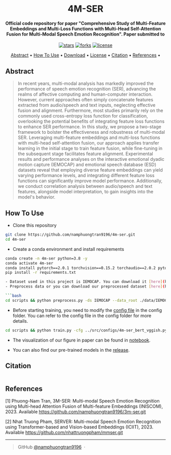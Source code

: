 
<h1 align="center">
  4M-SER
  <br>
</h1>

<h4 align="center">Official code repository for paper "Comprehensive Study of Multi-Feature Embeddings and Multi-Loss Functions with Multi-Head Self-Attention Fusion for Multi-Modal Speech Emotion Recognition". Paper submitted to</h4>

<p align="center">
<a href=""><img src="https://img.shields.io/github/stars/namphuongtran9196/4m-ser?" alt="stars"></a>
<a href=""><img src="https://img.shields.io/github/forks/namphuongtran9196/4m-ser?" alt="forks"></a>
<a href=""><img src="https://img.shields.io/github/license/namphuongtran9196/4m-ser?" alt="license"></a>
</p>

<p align="center">
  <a href="#abstract">Abstract</a> •
  <a href="#how-to-use">How To Use</a> •
  <a href="#download">Download</a> •
  <a href="#license">License</a> •
  <a href="#citation">Citation</a> •
  <a href="#references">References</a> •
</p>

## Abstract
> In recent years, multi-modal analysis has markedly improved the performance of speech emotion recognition (SER), advancing the realms of affective computing and human-computer interaction. However, current approaches often simply concatenate features extracted from audio/speech and text inputs, neglecting effective fusion and alignment. Furthermore, most studies primarily rely on the commonly used cross-entropy loss function for classification, overlooking the potential benefits of integrating feature loss functions to enhance SER performance. In this study, we propose a two-stage framework to bolster the effectiveness and robustness of multi-modal SER. Leveraging multi-feature embeddings and multi-loss functions with multi-head self-attention fusion, our approach applies transfer learning in the initial stage to train feature fusion, while fine-tuning in the subsequent stage facilitates feature alignment. Experimental results and performance analyses on the interactive emotional dyadic motion capture (IEMOCAP) and emotional speech database (ESD) datasets reveal that employing diverse feature embeddings can yield varying performance levels, and integrating different feature loss functions can significantly improve model performance. Additionally, we conduct correlation analysis between audio/speech and text features, alongside model interpretation, to gain insights into the model's behavior.

## How To Use
- Clone this repository 
```bash
git clone https://github.com/namphuongtran9196/4m-ser.git 
cd 4m-ser
```
- Create a conda environment and install requirements
```bash
conda create -n 4m-ser python=3.8 -y
conda activate 4m-ser
conda install pytorch==2.0.1 torchvision==0.15.2 torchaudio==2.0.2 pytorch-cuda=11.8 -c pytorch -c nvidia
pip install -r requirements.txt

- Dataset used in this project is IEMOCAP. You can download it [here](https://sail.usc.edu/iemocap/iemocap_release.htm). 
- Preprocess data or you can download our preprocessed dataset [here](https://github.com/namphuongtran9196/4m-ser/releases) (this only include path to sample in dataset).

```bash
cd scripts && python preprocess.py -ds IEMOCAP --data_root ./data/IEMOCAP_full_release
```

- Before starting training, you need to modify the [config file](./src/configs/base.py) in the config folder. You can refer to the config file in the config folder for more details.

```bash
cd scripts && python train.py -cfg ../src/configs/4m-ser_bert_vggish.py
```

- The visualization of our figure in paper can be found in [notebook](./src/visualization/metrics.ipynb).

- You can also find our pre-trained models in the [release](https://github.com/namphuongtran9196/4m-ser/releases).

## Citation
```bibtex

```
## References

[1] Phuong-Nam Tran, 3M-SER: Multi-modal Speech Emotion Recognition using Multi-head Attention Fusion of Multi-feature Embeddings (INISCOM), 2023. Available https://github.com/namphuongtran9196/3m-ser.git

[2] Nhat Truong Pham, SERVER: Multi-modal Speech Emotion Recognition using Transformer-based and Vision-based Embeddings (ICIIT), 2023. Available https://github.com/nhattruongpham/mmser.git

---

> GitHub [@namphuongtran9196](https://github.com/namphuongtran9196) &nbsp;&middot;&nbsp;
